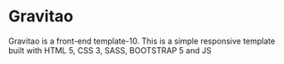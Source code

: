 # Gravitao
Gravitao is a front-end template-10. This is a simple responsive template built with HTML 5, CSS 3, SASS, BOOTSTRAP 5 and JS
